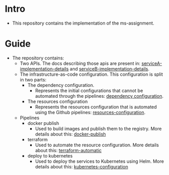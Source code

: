 # Intro
- This repository contains the implementation of the ms-assignment.

# Guide
- The repository contains:
  -  Two APIs. The docs describing those apis are present in: [serviceA-implementation-details](/docs/serviceA-implementation-details.md) and [serviceB-implementation-details](/docs/serviceB-implementation-details.md).
  -  The infrastructure-as-code configuration. This configuration is split in two parts:
     -  The dependency configuration.
        -  Represents the initial configurations that cannot be automated through the pipelines: [dependency configuration](/docs/dependency-configuration.md).
     -  The resources configuration 
        -  Represents the resources configuration that is automated using the Github pipelines: [resources-configuration](/docs/resources-configuration.md).
  - Pipelines
    - docker publish
      - Used to build images and publish them to the registry. More details about this: [docker-publish](/docs/docker-publish.md)
    - terraform
      - Used to automate the resource configuration. More details about this: [terraform-automatic](/docs/terraform-automatic.md)
    - deploy to kubernetes
      - Used to deploy the services to Kubernetes using Helm. More details about this: [kubernetes-configuration](/docs/kubernetes-configuration.md)